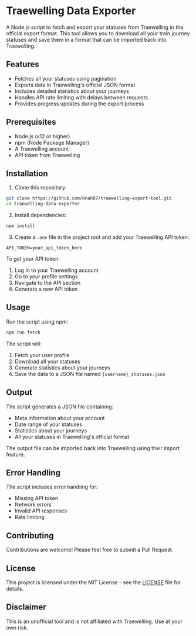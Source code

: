 # Traewelling Data Exporter

A Node.js script to fetch and export your statuses from Traewelling in the official export format. This tool allows you to download all your train journey statuses and save them in a format that can be imported back into Traewelling.

## Features

- Fetches all your statuses using pagination
- Exports data in Traewelling's official JSON format
- Includes detailed statistics about your journeys
- Handles API rate limiting with delays between requests
- Provides progress updates during the export process

## Prerequisites

- Node.js (v12 or higher)
- npm (Node Package Manager)
- A Traewelling account
- API token from Traewelling

## Installation

1. Clone this repository:

```bash
git clone https://github.com/Hnah07/traewelling-export-tool.git
cd traewelling-data-exporter
```

2. Install dependencies:

```bash
npm install
```

3. Create a `.env` file in the project root and add your Traewelling API token:

```env
API_TOKEN=your_api_token_here
```

To get your API token:

1. Log in to your Traewelling account
2. Go to your profile settings
3. Navigate to the API section
4. Generate a new API token

## Usage

Run the script using npm:

```bash
npm run fetch
```

The script will:

1. Fetch your user profile
2. Download all your statuses
3. Generate statistics about your journeys
4. Save the data to a JSON file named `{username}_statuses.json`

## Output

The script generates a JSON file containing:

- Meta information about your account
- Date range of your statuses
- Statistics about your journeys
- All your statuses in Traewelling's official format

The output file can be imported back into Traewelling using their import feature.

## Error Handling

The script includes error handling for:

- Missing API token
- Network errors
- Invalid API responses
- Rate limiting

## Contributing

Contributions are welcome! Please feel free to submit a Pull Request.

## License

This project is licensed under the MIT License - see the [LICENSE](LICENSE) file for details.

## Disclaimer

This is an unofficial tool and is not affiliated with Traewelling. Use at your own risk.
